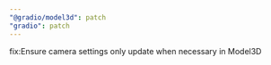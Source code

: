 ```yaml
---
"@gradio/model3d": patch
"gradio": patch
---
```


fix:Ensure camera settings only update when necessary in Model3D
